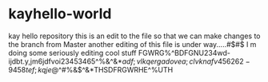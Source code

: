 # kayhello-world
kay hello repository
this is an edit to the file so that we can make changes to the branch from Master
another editing of this file is under way.....#$#$
I m doing some seriously editing cool stuff FGWRG%^BDFGNU234wd-ijdbt.y,jm6jdfvoi23453465^%&^&*$%2
adf;vlkqergadovea;clvknafv456262-9458tef;kqje@$^#%&$^&*THSDFRGWRHE^%UTH
